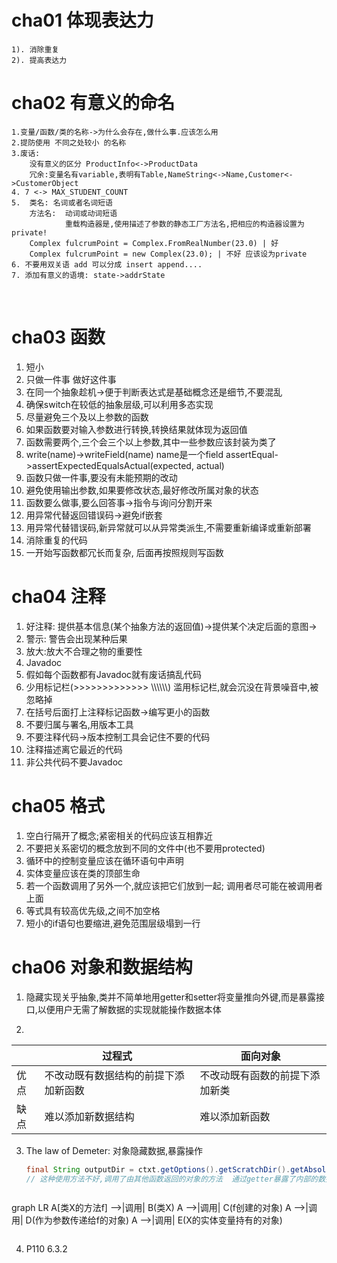 # cha01 体现表达力
    1). 消除重复
    2). 提高表达力

# cha02 有意义的命名
    1.变量/函数/类的名称->为什么会存在,做什么事.应该怎么用
    2.提防使用 不同之处较小 的名称
    3.废话:
        没有意义的区分 ProductInfo<->ProductData
        冗余:变量名有variable,表明有Table,NameString<->Name,Customer<->CustomerObject
    4. 7 <-> MAX_STUDENT_COUNT
    5. 	类名: 名词或者名词短语 
    	方法名:  动词或动词短语
    			重载构造器是,使用描述了参数的静态工厂方法名,把相应的构造器设置为private!
        Complex fulcrumPoint = Complex.FromRealNumber(23.0) | 好
        Complex fulcrumPoint = new Complex(23.0); | 不好 应该设为private
    6. 不要用双关语 add 可以分成 insert append....
    7. 添加有意义的语境: state->addrState


​    			
# cha03 函数

1. 短小
2. 只做一件事 做好这件事
3. 在同一个抽象趁机->便于判断表达式是基础概念还是细节,不要混乱
4. 确保switch在较低的抽象层级,可以利用多态实现
5. 尽量避免三个及以上参数的函数
6. 如果函数要对输入参数进行转换,转换结果就体现为返回值
7. 函数需要两个,三个会三个以上参数,其中一些参数应该封装为类了
8. write(name)->writeField(name) name是一个field
   assertEqual->assertExpectedEqualsActual(expected, actual)
9. 函数只做一件事,要没有未能预期的改动
10. 避免使用输出参数,如果要修改状态,最好修改所属对象的状态
11. 函数要么做事,要么回答事->指令与询问分割开来
12. 用异常代替返回错误码->避免if嵌套
13. 用异常代替错误码,新异常就可以从异常类派生,不需要重新编译或重新部署
14. 消除重复的代码
15. 一开始写函数都冗长而复杂, 后面再按照规则写函数

# cha04 注释
1. 好注释: 提供基本信息(某个抽象方法的返回值)->提供某个决定后面的意图->
2. 警示: 警告会出现某种后果
3. 放大:放大不合理之物的重要性
4. Javadoc
5. 假如每个函数都有Javadoc就有废话搞乱代码
6. 少用标记栏(>>>>>>>>>>>>> \\\\\\\\\\\\) 滥用标记栏,就会沉没在背景噪音中,被忽略掉
7. 在括号后面打上注释标记函数->编写更小的函数
8. 不要归属与署名,用版本工具
9. 不要注释代码->版本控制工具会记住不要的代码
10. 注释描述离它最近的代码
11. 非公共代码不要Javadoc

# cha05 格式

1. 空白行隔开了概念;紧密相关的代码应该互相靠近
2. 不要把关系密切的概念放到不同的文件中(也不要用protected)
3. 循环中的控制变量应该在循环语句中声明
4. 实体变量应该在类的顶部生命
5. 若一个函数调用了另外一个,就应该把它们放到一起; 调用者尽可能在被调用者上面
6. 等式具有较高优先级,之间不加空格
7. 短小的if语句也要缩进,避免范围层级塌到一行

# cha06 对象和数据结构

1. 隐藏实现关乎抽象,类并不简单地用getter和setter将变量推向外键,而是暴露接口,以便用户无需了解数据的实现就能操作数据本体

2. 
|      | 过程式 | 面向对象 |
| ---- | ------ | -------- |
| 优点 | 不改动既有数据结构的前提下添加新函数 | 不改动既有函数的前提下添加新类 |
| 缺点 | 难以添加新数据结构 | 难以添加新函数 |

3. The law of Demeter: 对象隐藏数据,暴露操作

   ```java
   final String outputDir = ctxt.getOptions().getScratchDir().getAbsolutePath()
   // 这种使用方法不好,调用了由其他函数返回的对象的方法  通过getter暴露了内部的数据结构. 这些方法中既有执行操作的函数，也有公共的变量
   ```
   ```mermaid
graph LR
A[类X的方法f] -->|调用| B(类X)
    A -->|调用| C(f创建的对象)
    A -->|调用| D(作为参数传递给f的对象)
    A -->|调用| E(X的实体变量持有的对象)
   ```
```

4. P110 6.3.2